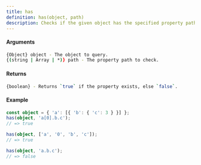 ```yaml
---
title: has
definition: has(object, path)
description: Checks if the given object has the specified property path. Property path may be specified as a string
---
```



#### Arguments


```bash
{Object} object - The object to query.
{(string | Array | *)} path - The property path to check.
```


#### Returns


```bash
{boolean} - Returns `true` if the property exists, else `false`.
```


#### Example


```ts
const object = { 'a': [{ 'b': { 'c': 3 } }] };
has(object, 'a[0].b.c');
// => true

has(object, ['a', '0', 'b', 'c']);
// => true

has(object, 'a.b.c');
// => false
```